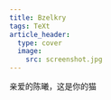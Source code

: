 ```yaml
---
title: Bzelkry
tags: TeXt
article_header:
  type: cover
  image:
    src: screenshot.jpg
---
```


亲爱的陈曦，这是你的猫

<!--more-->
